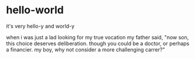 # hello-world
it's very hello-y and world-y

when i was just a lad
looking for my true vocation
my father said, "now son, this choice deserves deliberation.
though you could be a doctor,
or perhaps a financier.
my boy, why not consider a more challenging carrer?"
